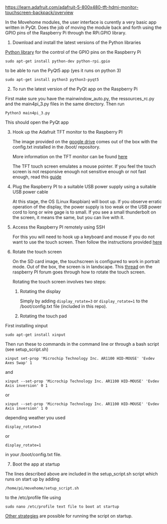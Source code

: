 https://learn.adafruit.com/adafruit-5-800x480-tft-hdmi-monitor-touchscreen-backpack/overview

In the Movehome modules, the user interface is curently a very basic app written in PyQt. Does the job of moving the module back
and forth using the GPIO pins of the Raspberry Pi through the RPi.GPIO library.

1. Download and install the latest versions of the Python libraries

[Python library](https://pypi.python.org/pypi/RPi.GPIO) for the control of the GPIO pins on the Raspberry Pi

    sudo apt-get install python-dev python-rpi.gpio

to be able to run the PyQt5 app (yes it runs on python 3)

    sudo apt-get install python3 python3-pyqt5

2. To run the latest version of the PyQt app on the Raspberry Pi

First make sure you have the mainwindow_auto.py, the ressources_rc.py and the
main4pi_3.py files in the same directory. Then run

    Python3 main4pi_3.py

This should open the PyQt app

 3. Hook up the Adafruit TFT monitor to the Raspberry PI

    The image provided on the [google drive](https://drive.google.com/drive/folders/0B5Nqo8lWEvtDd0tzTlpUUjl5SjA) comes out of the box with the config.txt installed in the /boot/ repository.

    More information on the TFT monitor can be found [here](https://learn.adafruit.com/adafruit-5-800x480-tft-hdmi-monitor-touchscreen-backpack/overview)

    The TFT touch screen emulates a mouse pointer. If you feel the touch screen is not responsive enough not sensitive enough or not fast enough, read this [guide](https://learn.adafruit.com/ar1100-resistive-touch-screen-controller-guide)

 4. Plug the Raspberry PI to a suitable USB power supply using a suitable
USB power cable

    At this stage, the OS (Linux Raspbian) will boot up. If you observe erratic operation of the display, the power supply is too weak or the USB power cord to long or wire gage is to small. If you see a small thunderbolt on the screen, it means the same, but you can live with it.

 5. Access the Raspberry PI remotely using SSH

     For this you will need to hook up a keyboard and mouse if you do not want to use the touch screen. Then follow the instructions provided [here](https://computers.tutsplus.com/tutorials/take-control-of-your-raspberry-pi-using-your-mac-pc-ipad-or-phone--mac-54603)

 6. Rotate the touch screen

    On the SD card image, the touchscreen is configured to work in portrait mode. Out of the box,
the screen is in landscape. This [thread](https://www.raspberrypi.org/forums/viewtopic.php?f=108&t=120793)
on the raspberry PI forum goes through how to rotate the touch screen.

    Rotating the touch screen involves two steps:

    1. Rotating the display

        Simply by adding
        `display_rotate=3` or `display_rotate=1` to the /boot/config.txt file (included in this repo).
    2. Rotating the touch pad

First installing xinput

    sudo apt-get install xinput

Then run these to commands in the command line or through a bash script (see setup_script.sh)

    xinput set-prop 'Microchip Technology Inc. AR1100 HID-MOUSE' 'Evdev Axes Swap' 1
and

    xinput --set-prop 'Microchip Technology Inc. AR1100 HID-MOUSE' 'Evdev Axis inversion' 0 1

or

    xinput --set-prop 'Microchip Technology Inc. AR1100 HID-MOUSE' 'Evdev Axis inversion' 1 0

depending weather you used

    display_rotate=3

or

    display_rotate=1

in your /boot/config.txt file.

7. Boot the app at startup

The lines described above are included in the setup_script.sh script which runs on start up by adding

```
/home/pi/movehome/setup_script.sh
```

to the /etc/profile file using

```
sudo nano /etc/profile text file to boot at startup
```

[Other strategies](https://raspberrypi.stackexchange.com/questions/8734/execute-script-on-start-up)
are possible for running the script on startup.